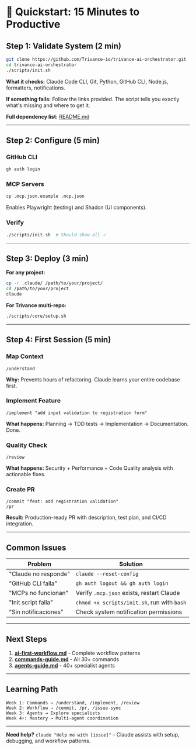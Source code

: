 # 🚀 Quickstart: 15 Minutes to Productive

## Step 1: Validate System (2 min)

```bash
git clone https://github.com/Trivance-io/trivance-ai-orchestrator.git
cd trivance-ai-orchestrator
./scripts/init.sh
```

**What it checks:** Claude Code CLI, Git, Python, GitHub CLI, Node.js, formatters, notifications.

**If something fails:** Follow the links provided. The script tells you exactly what's missing and where to get it.

**Full dependency list:** [README.md](../../README.md#-prerequisites)

---

## Step 2: Configure (5 min)

### GitHub CLI

```bash
gh auth login
```

### MCP Servers

```bash
cp .mcp.json.example .mcp.json
```

Enables Playwright (testing) and Shadcn (UI components).

### Verify

```bash
./scripts/init.sh  # Should show all ✓
```

---

## Step 3: Deploy (3 min)

**For any project:**

```bash
cp -r .claude/ /path/to/your/project/
cd /path/to/your/project
claude
```

**For Trivance multi-repo:**

```bash
./scripts/core/setup.sh
```

---

## Step 4: First Session (5 min)

### Map Context

```
/understand
```

**Why:** Prevents hours of refactoring. Claude learns your entire codebase first.

### Implement Feature

```
/implement "add input validation to registration form"
```

**What happens:** Planning → TDD tests → Implementation → Documentation. Done.

### Quality Check

```
/review
```

**What happens:** Security + Performance + Code Quality analysis with actionable fixes.

### Create PR

```
/commit "feat: add registration validation"
/pr
```

**Result:** Production-ready PR with description, test plan, and CI/CD integration.

---

## Common Issues

| Problem              | Solution                                    |
| -------------------- | ------------------------------------------- |
| "Claude no responde" | `claude --reset-config`                     |
| "GitHub CLI falla"   | `gh auth logout && gh auth login`           |
| "MCPs no funcionan"  | Verify `.mcp.json` exists, restart Claude   |
| "Init script falla"  | `chmod +x scripts/init.sh`, run with `bash` |
| "Sin notificaciones" | Check system notification permissions       |

---

## Next Steps

1. **[ai-first-workflow.md](ai-first-workflow.md)** - Complete workflow patterns
2. **[commands-guide.md](commands-guide.md)** - All 30+ commands
3. **[agents-guide.md](agents-guide.md)** - 40+ specialist agents

---

## Learning Path

```
Week 1: Commands → /understand, /implement, /review
Week 2: Workflow → /commit, /pr, /issue-sync
Week 3: Agents → Explore specialists
Week 4+: Mastery → Multi-agent coordination
```

---

**Need help?** `claude "Help me with [issue]"` - Claude assists with setup, debugging, and workflow patterns.
